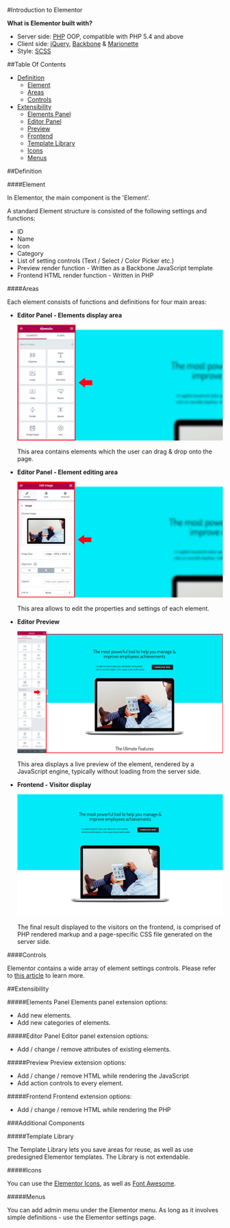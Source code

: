 #Introduction to Elementor

**What is Elementor built with?**

* Server side: [PHP](http://php.net/) OOP, compatible with PHP 5.4 and above
* Client side: [jQuery](https://jquery.com/), [Backbone](http://backbonejs.org/) & [Marionette](http://marionettejs.com/)
* Style: [SCSS](http://sass-lang.com/)

##Table Of Contents

* [Definition](#definition)
  - [Element](#element)
  - [Areas](#areas)
  - [Controls](#controls)
* [Extensibility](#extensibility)
  - [Elements Panel](#elements-panel)
  - [Editor Panel](#editor-panel)
  - [Preview](#preview)
  - [Frontend](#frontend)
  - [Template Library](#template-library)
  - [Icons](#icons)
  - [Menus](#menus)

##Definition

####Element

In Elementor, the main component is the 'Element'.

A standard Element structure is consisted of the following settings and functions:

* ID
* Name
* Icon
* Category
* List of setting controls (Text / Select / Color Picker etc.)
* Preview render function - Written as a Backbone JavaScript template
* Frontend HTML render function - Written in PHP

####Areas

Each element consists of functions and definitions for four main areas:

* **Editor Panel - Elements display area**

    ![](content/images/elements-panel.jpg "Elements Panel")

    This area contains elements which the user can drag & drop onto the page.
    
* **Editor Panel - Element editing area**

    ![](content/images/editor-panel.jpg "Editor Panel")

    This area allows to edit the properties and settings of each element.

* **Editor Preview**

    ![](content/images/preview.png "Preview")

    This area displays a live preview of the element, rendered by a JavaScript engine, typically without loading from the server side.

* **Frontend - Visitor display**

    ![](content/images/frontend.jpg "Frontend")

    The final result displayed to the visitors on the frontend, is comprised of PHP rendered markup and a page-specific CSS file generated on the server side.

####Controls

Elementor contains a wide array of element settings controls. Please refer to [this article](content/controls/README.md) to learn more.

##Extensibility

#####Elements Panel
Elements panel extension options:

* Add new elements.
* Add new categories of elements.

#####Editor Panel
Editor panel extension options:

* Add / change / remove attributes of existing elements.

#####Preview
Preview extension options:

* Add / change / remove HTML while rendering the JavaScript
* Add action controls to every element.

#####Frontend
Frontend extension options:

* Add / change / remove HTML while rendering the PHP


###Additional Components

#####Template Library

The Template Library lets you save areas for reuse, as well as use predesigned Elementor templates. The Library is not extendable.

#####Icons

You can use the [Elementor Icons](https://github.com/pojome/elementor-icons), as well as [Font Awesome](http://fontawesome.io/).

#####Menus

You can add admin menu under the Elementor menu. As long as it involves simple definitions - use the Elementor settings page.